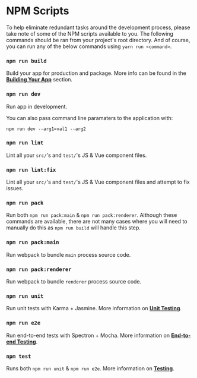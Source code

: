 # NPM Scripts

To help eliminate redundant tasks around the development process, please take note of some of the NPM scripts available to you. The following commands should be ran from your project's root directory. And of course, you can run any of the below commands using `yarn run <command>`.

### `npm run build`

Build your app for production and package. More info can be found in the [**Building Your App**](building_your_app.md) section.

### `npm run dev`

Run app in development.

You can also pass command line paramaters to the application with: 

    npm run dev --arg1=val1 --arg2

### `npm run lint`

Lint all your `src/`'s and `test/`'s JS & Vue component files.

### `npm run lint:fix`

Lint all your `src/`'s and `test/`'s JS & Vue component files and attempt to fix issues.

### `npm run pack`

Run both `npm run pack:main` & `npm run pack:renderer`. Although these commands are available, there are not many cases where you will need to manually do this as `npm run build` will handle this step.

### `npm run pack:main`

Run webpack to bundle `main` process source code.

### `npm run pack:renderer`

Run webpack to bundle `renderer` process source code.

### `npm run unit`

Run unit tests with Karma + Jasmine. More information on [**Unit Testing**](unittesting.md).

### `npm run e2e`

Run end-to-end tests with Spectron + Mocha. More information on [**End-to-end Testing**](end-to-end_testing.md).

### `npm test`

Runs both `npm run unit` & `npm run e2e`. More information on [**Testing**](testing.md).

